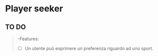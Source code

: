 # Player seeker

## TO DO
>-Features:
 >- [ ] Un utente può esprimere un preferenza riguardo ad uno sport.
